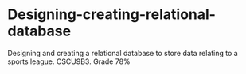 # Designing-creating-relational-database
Designing and creating a relational database to store data relating to a sports league. CSCU9B3. Grade 78%
